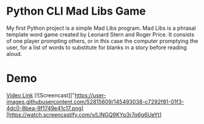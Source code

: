 # Python CLI Mad Libs Game

My first Python project is a simple Mad Libs program. Mad Libs is a phrasal template word game created by Leonard Stern and Roger Price. It consists of one player prompting others, or in this case the computer promptying the user, for a list of words to substitute for blanks in a story before reading aloud.
# Demo

[Video Link](https://watch.screencastify.com/v/LlNGQ9KYp3r7q6g6UeYt")
[![Screencast]["https://user-images.githubusercontent.com/52815609/145493038-c7292f81-01f3-4dc0-8bea-9f1749e41c17.png][https://watch.screencastify.com/v/LlNGQ9KYp3r7q6g6UeYt]
